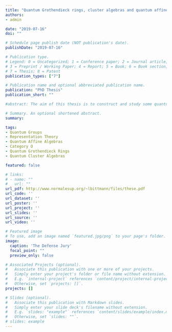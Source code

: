 ```yaml
---
title: "Quantum Grothendieck rings, cluster algebras and quantum affine category O"
authors:
- admin

date: "2019-07-16"
doi: ""

# Schedule page publish date (NOT publication's date).
publishDate: "2019-07-16"

# Publication type.
# Legend: 0 = Uncategorized; 1 = Conference paper; 2 = Journal article;
# 3 = Preprint / Working Paper; 4 = Report; 5 = Book; 6 = Book section;
# 7 = Thesis; 8 = Patent
publication_types: ["7"]

# Publication name and optional abbreviated publication name.
publication: "PhD Thesis"
publication_short: ""

#abstract: The aim of this thesis is to construct and study some quantum Grothendieck ring structure for the category $\mathcal{O}$ of representations of the Borel subalgebra ${\mathcal{U}_{q}}(\hat{\mathfrak{b}})$ of a quantum affine algebra $\mathcal{U}_{q}(\hat{\mathfrak{g}})$. First of all, we focus on the construction of asymptotical standard modules, analogs in the context of the category $\mathcal{O}$ of the standard modules in the category of finite-dimensional $\mathcal{U}_{q}(\hat{\mathfrak{g}})$-modules. A construction of these modules is given in the case where the underlying simple Lie algebra $\mathfrak{g}$ is $\mathfrak{sl}_{2}$. Next, we define a new quantum torus, which extends the quantum torus containing the quantum Grothendieck ring of the category of finite-dimensional modules. In order to do this, we use notions linked to quantum cluster algebras. In the same spirit, we build a quantum cluster algebra structure on the quantum Grothendieck ring of a monoidal subcategory $\mathscr{C}_{\mathbb{Z}}^{-}$ of the category of finite-dimensional representations. With this quantum torus, we define the quantum Grothendieck ring $K_t(\mathcal{O}^{+}_\mathbb{Z})$ of a subcategory $\mathcal{O}^+_\mathbb{Z}$ of the category $\mathcal{O}$ as a quantum cluster algebra. Then, we prove that this quantum Grothendieck ring contains that of the category of finite-dimensional representation. This result is first shown directly in type $A$, and then in all simply-laced types using the quantum cluster algebra structure of $K_t(\mathscr{C}_\mathbb{Z}^{-})$. Finally, we define $(q,t)$-characters for some remarkable infinite-dimensional simple representations in the category $\mathcal{O}^{+}_\mathbb{Z}$. This enables us to write $t$-deformed analogs of important relations in the classical Grothendieck ring of the category $\mathcal{O}$, which are related to the corresponding quantum integrable systems.

# Summary. An optional shortened abstract.
summary: 

tags:
- Quantum Groups
- Representation Theory
- Quantum Affine Algebras
- Category O
- Quantum Grothendieck Rings
- Quantum Cluster Algebras

featured: false

# links:
# - name: ""
#   url: ""
url_pdf: http://www.normalesup.org/~lbittmann/files/these.pdf
url_code: ''
url_dataset: ''
url_poster: ''
url_project: ''
url_slides: ''
url_source: ''
url_video: ''

# Featured image
# To use, add an image named `featured.jpg/png` to your page's folder. 
image:
  caption: 'The Defense Jury'
  focal_point: ""
  preview_only: false

# Associated Projects (optional).
#   Associate this publication with one or more of your projects.
#   Simply enter your project's folder or file name without extension.
#   E.g. `internal-project` references `content/project/internal-project/index.md`.
#   Otherwise, set `projects: []`.
projects: []

# Slides (optional).
#   Associate this publication with Markdown slides.
#   Simply enter your slide deck's filename without extension.
#   E.g. `slides: "example"` references `content/slides/example/index.md`.
#   Otherwise, set `slides: ""`.
# slides: example
---
```






